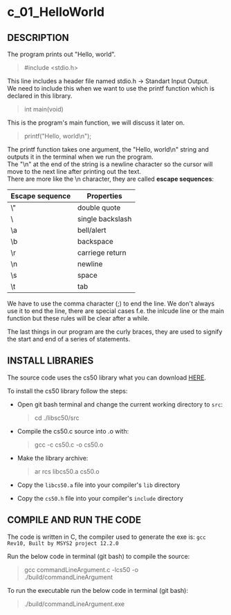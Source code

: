# c_01_HelloWorld

## DESCRIPTION

The program prints out "Hello, world".

> #include <stdio.h>

This line includes a header file named stdio.h -> Standart Input Output.  
We need to include this when we want to use the printf function which is declared in this library.

> int main(void)

This is the program's main function, we will discuss it later on.

> printf("Hello, world\n");

The printf function takes one argument, the "Hello, world\n" string and outputs it in the terminal when we run the program.  
The "\n" at the end of the string is a newline character so the cursor will move to the next line after printing out the text.  
There are more like the \n character, they are called **escape sequences**:

| Escape sequence | Properties |
|-------------------|---------------|
| \\" | double quote |
| \\ | single backslash |
| \a | bell/alert |
| \b | backspace |
| \r | carriege return |
| \n | newline |
| \s | space |
| \t | tab |

We have to use the comma character (;) to end the line. We don't always use it to end the line, there are special cases f.e. the inlcude line or the
main function but these rules will be clear after a while.

The last things in our program are the curly braces, they are used to signify the start and end of a series of statements.

## INSTALL LIBRARIES

The source code uses the cs50 library what you can download [HERE](https://github.com/cs50/libcs50).

To install the cs50 library follow the steps:

- Open git bash terminal and change the current working directory to `src`:

  > cd ./libsc50/src

- Compile the cs50.c source into .o with:

  > gcc -c cs50.c -o cs50.o

- Make the library archive:  

  > ar rcs libcs50.a cs50.o

- Copy the `libcs50.a` file into your compiler's `lib` directory

- Copy the `cs50.h` file into your compiler's `include` directory

## COMPILE AND RUN THE CODE

The code is written in C, the compiler used to generate the exe is: `gcc Rev10, Built by MSYS2 project 12.2.0`

Run the below code in terminal (git bash) to compile the source:

> gcc commandLineArgument.c -lcs50 -o ./build/commandLineArgument

To run the executable run the below code in terminal (git bash):

> ./build/commandLineArgument.exe

